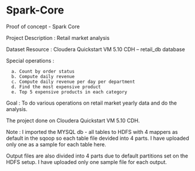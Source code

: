 # Spark-Core

Proof of concept - Spark Core

Project Description : Retail market analysis

Dataset Resource : Cloudera Quickstart VM 5.10 CDH – retail_db database

Special operations :

      a. Count by order status
      b. Compute daily revenue
      c. Compute daily revenue per day per department
      d. Find the most expensive product
      e. Top 5 expensive products in each category

Goal : To do various operations on retail market yearly data and do the analysis.

The project done on Cloudera Quickstart VM 5.10 CDH.

Note : I imported the MYSQL db - all tables to HDFS with 4 mappers as default in the sqoop so each table file devided into 4 parts.  I have uploaded only one as a sample for each table here.

Output files are also divided into 4 parts due to default partitions set on the HDFS setup.  I have uploaded only one sample file for each output.
